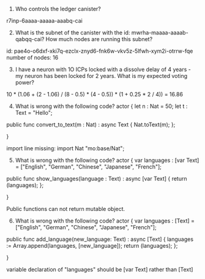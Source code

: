 1. Who controls the ledger canister?

r7inp-6aaaa-aaaaa-aaabq-cai


2. What is the subnet of the canister with the id: mwrha-maaaa-aaaab-qabqq-cai? How much nodes are running this subnet?

id: pae4o-o6dxf-xki7q-ezclx-znyd6-fnk6w-vkv5z-5lfwh-xym2i-otrrw-fqe
number of nodes: 16


3. I have a neuron with 1O ICPs locked with a dissolve delay of 4 years - my neuron has been locked for 2 years. What is my expected voting power?

10 * (1.06 + (2 - 1.06) / (8 - 0.5) * (4 - 0.5)) * (1 + 0.25 * 2 / 4)) = 16.86


4. What is wrong with the following code?
actor {
  let n : Nat = 50;
  let t : Text = "Hello";

  public func convert_to_text(m : Nat) : async Text {
    Nat.toText(m);
  };
 
}

import line missing:
    import Nat "mo:base/Nat";


5. What is wrong with the following code?
actor {
  var languages : [var Text] = ["English", "German", "Chinese", "Japanese", "French"];

  public func show_languages(language : Text) : async [var Text] {
    return (languages);
  };
 
}


Public functions can not return mutable object.


6. What is wrong with the following code?
actor {
  var languages : [Text] = ["English", "German", "Chinese", "Japanese", "French"];

  public func add_language(new_language: Text) : async [Text] {
    languages := Array.append<Text>(languages, [new_language]);
    return (languages);
  };
 
}

variable declaration of "languages" should be [var Text] rather than [Text]
